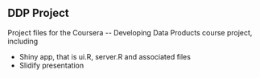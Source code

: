 ## DDP Project
Project files for the Coursera -- Developing Data Products course project, including

- Shiny app, that is ui.R, server.R and associated files
- Slidify presentation

